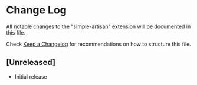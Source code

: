 # Change Log
All notable changes to the "simple-artisan" extension will be documented in this file.

Check [Keep a Changelog](http://keepachangelog.com/) for recommendations on how to structure this file.

## [Unreleased]
- Initial release